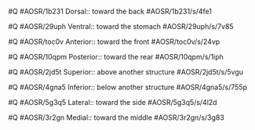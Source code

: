 #Q #AOSR/1b231
Dorsal:: toward the back #AOSR/1b231/s/4fe1

#Q #AOSR/29uph
Ventral:: toward the stomach #AOSR/29uph/s/7v85

#Q #AOSR/toc0v
Anterior:: toward the front #AOSR/toc0v/s/24vp

#Q #AOSR/10qpm
Posterior:: toward the rear #AOSR/10qpm/s/1iph

#Q #AOSR/2jd5t
Superior:: above another structure #AOSR/2jd5t/s/5vgu

#Q #AOSR/4gna5
Inferior:: below another structure #AOSR/4gna5/s/755p

#Q #AOSR/5g3q5
Lateral:: toward the side #AOSR/5g3q5/s/4l2d

#Q #AOSR/3r2gn
Medial:: toward the middle #AOSR/3r2gn/s/3g83
